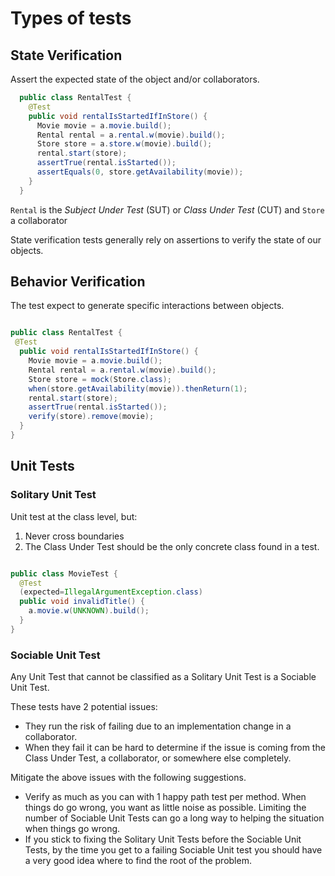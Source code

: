 # Types of tests
## State Verification
Assert the expected state of the object and/or collaborators.
```java
  public class RentalTest {
    @Test
    public void rentalIsStartedIfInStore() {
      Movie movie = a.movie.build();
      Rental rental = a.rental.w(movie).build();
      Store store = a.store.w(movie).build();
      rental.start(store);
      assertTrue(rental.isStarted());
      assertEquals(0, store.getAvailability(movie));
    }
  }
```
`Rental` is the _Subject Under Test_ (SUT) or _Class Under Test_ (CUT) and `Store` a collaborator

State verification tests generally rely on assertions to verify the state of our objects.

## Behavior Verification

The test expect to generate specific interactions between objects.

```java

public class RentalTest {
 @Test
  public void rentalIsStartedIfInStore() {
    Movie movie = a.movie.build();
    Rental rental = a.rental.w(movie).build();
    Store store = mock(Store.class);
    when(store.getAvailability(movie)).thenReturn(1);
    rental.start(store);
    assertTrue(rental.isStarted());
    verify(store).remove(movie);
  }
}

```

## Unit Tests

### Solitary Unit Test

Unit test at the class level, but: 

1. Never cross boundaries
2. The Class Under Test should be the only concrete class
found in a test.

```java

public class MovieTest {
  @Test
  (expected=IllegalArgumentException.class)
  public void invalidTitle() {
    a.movie.w(UNKNOWN).build();
  }
}
```

### Sociable Unit Test
 Any Unit Test that cannot be classified as a Solitary Unit Test is a Sociable
Unit Test.

These tests have 2 potential issues:
* They run the risk of failing due to an implementation change in a collaborator.
*  When they fail it can be hard to determine if the issue
is coming from the Class Under Test, a collaborator, or
somewhere else completely.

Mitigate the above issues with the following suggestions.
*  Verify as much as you can with 1 happy path test per method. When things do go wrong, you want as little noise as possible. Limiting the number of Sociable Unit
Tests can go a long way to helping the situation when things go wrong.
* If you stick to fixing the Solitary Unit Tests before the Sociable Unit Tests, by the time you get to a failing Sociable Unit test you should have a very good idea where to find the root of the problem.